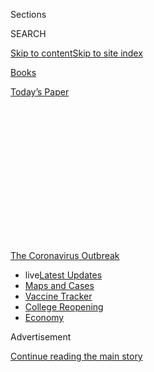 <div id="app">

<div>

<div>

<div>

<div class="NYTAppHideMasthead css-1q2w90k e1suatyy0">

<div class="section css-ui9rw0 e1suatyy2">

<div class="css-eph4ug er09x8g0">

<div class="css-6n7j50">

</div>

<span class="css-1dv1kvn">Sections</span>

<div class="css-10488qs">

<span class="css-1dv1kvn">SEARCH</span>

</div>

[Skip to content](#site-content)[Skip to site
index](#site-index)

</div>

<div id="masthead-section-label" class="css-1wr3we4 eaxe0e00">

[Books](https://www.nytimes.com/section/books)

</div>

<div class="css-10698na e1huz5gh0">

</div>

</div>

<div id="masthead-bar-one" class="section hasLinks css-15hmgas e1csuq9d3">

<div class="css-uqyvli e1csuq9d0">

</div>

<div class="css-1uqjmks e1csuq9d1">

</div>

<div class="css-9e9ivx">

[](https://myaccount.nytimes.com/auth/login?response_type=cookie&client_id=vi)

</div>

<div class="css-1bvtpon e1csuq9d2">

[Today’s
Paper](https://www.nytimes.com/section/todayspaper)

</div>

</div>

</div>

</div>

<div data-aria-hidden="false">

<div id="site-content" data-role="main">

<div>

<div class="css-1aor85t" style="opacity:0.000000001;z-index:-1;visibility:hidden">

<div class="css-1hqnpie">

<div class="css-epjblv">

<span class="css-17xtcya">[Books](/section/books)</span><span class="css-x15j1o">|</span><span class="css-fwqvlz">Patricia
Bosworth, Actress-Turned-Author, Dies at
86</span>

</div>

<div class="css-k008qs">

<div class="css-1iwv8en">

<span class="css-18z7m18"></span>

<div>

</div>

</div>

<span class="css-1n6z4y">https://nyti.ms/2JEGPZX</span>

<div class="css-1705lsu">

<div class="css-4xjgmj">

<div class="css-4skfbu" data-role="toolbar" data-aria-label="Social Media Share buttons, Save button, and Comments Panel with current comment count" data-testid="share-tools">

  - 
  - 
  - 
  - 
    
    <div class="css-6n7j50">
    
    </div>

  - 

</div>

</div>

</div>

</div>

</div>

</div>

<div id="NYT_TOP_BANNER_REGION" class="css-13pd83m">

<div>

<div id="styln-prism-menu-1592847958612" class="section interactive-content interactive-size-medium css-1edisqu">

<div class="css-17ih8de interactive-body">

<div id="scroll-container" class="css-1gj85ro">

[<span class="styln-title-wrap"><span class="css-1pje3qr">The
Coronavirus</span><span class="css-1pje3qr">
Outbreak</span></span>](https://www.nytimes.com/news-event/coronavirus?action=click&pgtype=Article&state=default&region=TOP_BANNER&context=storylines_menu)

  - <span class="css-kqxiym" data-emphasize="true">live</span>[Latest
    Updates](https://www.nytimes.com/2020/08/03/world/coronavirus-covid-19.html?action=click&pgtype=Article&state=default&region=TOP_BANNER&context=storylines_menu)
  - [Maps and
    Cases](https://www.nytimes.com/interactive/2020/us/coronavirus-us-cases.html?action=click&pgtype=Article&state=default&region=TOP_BANNER&context=storylines_menu)
  - [Vaccine
    Tracker](https://www.nytimes.com/interactive/2020/science/coronavirus-vaccine-tracker.html?action=click&pgtype=Article&state=default&region=TOP_BANNER&context=storylines_menu)
  - [College
    Reopening](https://www.nytimes.com/2020/08/02/us/covid-college-reopening.html?action=click&pgtype=Article&state=default&region=TOP_BANNER&context=storylines_menu)
  - [Economy](https://www.nytimes.com/live/2020/08/03/business/stock-market-today-coronavirus?action=click&pgtype=Article&state=default&region=TOP_BANNER&context=storylines_menu)

</div>

</div>

</div>

</div>

</div>

<div id="top-wrapper" class="css-1sy8kpn">

<div id="top-slug" class="css-l9onyx">

Advertisement

</div>

[Continue reading the main
story](#after-top)

<div class="ad top-wrapper" style="text-align:center;height:100%;display:block;min-height:250px">

<div id="top" class="place-ad" data-position="top" data-size-key="top">

</div>

</div>

<div id="after-top">

</div>

</div>

<div>

<div id="sponsor-wrapper" class="css-1hyfx7x">

<div id="sponsor-slug" class="css-19vbshk">

Supported by

</div>

[Continue reading the main
story](#after-sponsor)

<div id="sponsor" class="ad sponsor-wrapper" style="text-align:center;height:100%;display:block">

</div>

<div id="after-sponsor">

</div>

</div>

<div class="css-186x18t">

those we’ve lost

</div>

<div class="css-1vkm6nb ehdk2mb0">

# Patricia Bosworth, Actress-Turned-Author, Dies at 86

</div>

She gave up the stage for the writing life, publishing biographies of
some famous friends and two powerful memoirs. She died of the
coronavirus.

<div class="css-79elbk" data-testid="photoviewer-wrapper">

<div class="css-z3e15g" data-testid="photoviewer-wrapper-hidden">

</div>

<div class="css-1a48zt4 ehw59r15" data-testid="photoviewer-children">

![<span class="css-16f3y1r e13ogyst0" data-aria-hidden="true">Ms.
Bosworth’s best subject, and the one that underlay most of her work, was
her own eventful
life.</span><span class="css-cnj6d5 e1z0qqy90" itemprop="copyrightHolder"><span class="css-1ly73wi e1tej78p0">Credit...</span><span><span>Graham
Bezant/Toronto Star, via Getty
Images</span></span></span>](https://static01.nyt.com/images/2020/04/04/obituaries/03bosworth/03bosworth-articleLarge.jpg?quality=75&auto=webp&disable=upscale)

</div>

</div>

<div class="css-18e8msd">

<div class="css-vp77d3 epjyd6m0">

<div class="css-1baulvz">

By <span class="css-1baulvz last-byline" itemprop="name">Elsa
Dixler</span>

</div>

</div>

  - 
    
    <div class="css-ld3wwf e16638kd2">
    
    Published April 3, 2020Updated April 16,
    2020
    
    </div>

  - 
    
    <div class="css-4xjgmj">
    
    <div class="css-pvvomx" data-role="toolbar" data-aria-label="Social Media Share buttons, Save button, and Comments Panel with current comment count" data-testid="share-tools">
    
      - 
      - 
      - 
      - 
        
        <div class="css-6n7j50">
        
        </div>
    
      - 
    
    </div>
    
    </div>

</div>

</div>

<div class="section meteredContent css-1r7ky0e" name="articleBody" itemprop="articleBody">

<div class="css-1fanzo5 StoryBodyCompanionColumn">

<div class="css-53u6y8">

*This obituary is part of a series about* [*people who have died in the
coronavirus
pandemic*](https://www.nytimes.com/series/people-who-have-died-of-the-coronavirus)*.*

Patricia Bosworth, who gave up acting for the writing life, turning her
knowledge of the theater into a series of biographies and mining her own
extraordinary life for a pair of powerful memoirs, died on Thursday in
Manhattan. She was 86.

Her stepdaughter, Fia Hatsav, said the cause was complications of
pneumonia brought on by the coronavirus.

</div>

</div>

<div>

</div>

<div class="css-1fanzo5 StoryBodyCompanionColumn">

<div class="css-53u6y8">

Ms. Bosworth had some success as an actress. She was admitted to the
Actors Studio in its glory days, learning method acting alongside Marlon
Brando and Marilyn Monroe. She won some important roles onstage and
appeared alongside Audrey Hepburn on film.

</div>

</div>

<div class="css-1fanzo5 StoryBodyCompanionColumn">

<div class="css-53u6y8">

But she always wanted to write, and she found material in the many
friendships she had cultivated with luminaries in Hollywood, the theater
world and elsewhere — Brando, Montgomery Clift and the photographer
Diane Arbus among them.

She became a successful journalist as well, as an editor and writer for
several publications. She was a contributing editor at Vanity Fair for
many years.

Ms. Bosworth’s best subject, and the one that underlay most of her work,
was her own eventful life. She explored it in “Anything Your Little
Heart Desires: An American Family Story” (1997), which centers on her
charismatic father, a lawyer who defended two of the Hollywood Ten in
the postwar anti-Communist hysteria and saw his career destroyed by the
blacklist; and [“The Men in My Life: A Memoir of Love and Art in 1950s
Manhattan”](https://www.nytimes.com/2017/01/24/books/review-patricia-bosworth-men-in-my-life.html)
(2017), about her coming-of-age and emergence as a writer.

Suicide haunted her. Her father, who had long abused barbiturates and
alcohol, killed himself, on his second try, in 1959. And her beloved
younger brother shot himself in his dorm room at Reed College in Oregon
in 1953, tormented by depression and conflicted over his homosexuality.

The subjects of Ms. Bosworth’s biographies were either suicides (Arbus),
survivors of a relative’s suicide (Jane Fonda) or flamboyantly
self-destructive (Clift, Brando). She explained that writing these books
was “one of the ways I coped with and tried to understand why the two
men I loved most in the world had decided to kill themselves.”

</div>

</div>

<div class="css-1fanzo5 StoryBodyCompanionColumn">

<div class="css-53u6y8">

But as challenging as it may have been, Ms. Bosworth’s life was hardly
grim.

Patricia Crum was born into privilege on April 24, 1933, in San
Francisco, the daughter of Bartley Cavanaugh Crum and Anna Bosworth
Crum, who was known as Cutsie. Her mother was a former crime reporter
who wrote several novels, among them “Strumpet Wind” (1938).

Her father, who was known as Bart, encouraged Patricia’s acting
aspirations, and it was he who advised her to take her mother’s maiden
name — depriving future critics of the chance, as she put it, to
castigate a “crummy performance by Patricia Crum.”

During Ms. Bosworth’s childhood, her father practiced law in San
Francisco and served as an adviser to the liberal-leaning
internationalist Wendell Willkie in his Republican presidential campaign
in 1940 and for some years
after.

<div class="css-79elbk" data-testid="photoviewer-wrapper">

<div class="css-z3e15g" data-testid="photoviewer-wrapper-hidden">

</div>

<div class="css-1a48zt4 ehw59r15" data-testid="photoviewer-children">

<div class="css-zgakxe erfvjey0">

<span class="css-1ly73wi e1tej78p0">Image</span>

<div class="css-zjzyr8">

<div data-testid="lazyimage-container" style="height:535.5333333333333px">

</div>

</div>

</div>

<span class="css-16f3y1r e13ogyst0" data-aria-hidden="true">Ms.
Bosworth’s second memoir, published in 2017, is both the story of a
survivor who struggles with the suicides of her father and brother and
an entertaining account of the author’s sexual awakening and her life
among actors in New
York.</span><span class="css-cnj6d5 e1z0qqy90" itemprop="copyrightHolder"><span class="css-1ly73wi e1tej78p0">Credit...</span><span>Patricia
Wall/The New York Times</span></span>

</div>

</div>

In her first memoir, Ms. Bosworth remembered her parents as glamorous
figures, always leaving for parties or throwing them, their living room
crowded with celebrities. But there were shadows behind the California
sunlight.

Her mother, feeling abandoned by her constantly traveling husband, had
affairs; her father’s heartfelt liberalism would run athwart of the
postwar Red Scare. More than one reviewer of “Anything Your Little Heart
Desires” compared the Crums’ story to an F. Scott Fitzgerald novel.

Mr. Crum’s decline followed his defense of members of the Hollywood Ten,
who had refused to cooperate with the House Un-American Activities
Committee in its attempt to root out suspected Communists in the movie
industry. His corporate clients disappeared. He moved the family to New
York, where he purchased the left-wing newspaper PM and tried to turn it
around as The New York Star. The attempt failed, and he became
despondent, worried about money and harassed by the F.B.I.

</div>

</div>

<div class="css-1fanzo5 StoryBodyCompanionColumn">

<div class="css-53u6y8">

Mr. Crum eventually joined a Wall Street law firm and attracted
celebrity clients. He represented Rita Hayworth, for one, in her divorce
from the playboy Prince Aly Kahn. Ms. Bosworth, then a star-struck
teenager, met another client, Montgomery Clift, lounging in the family
living room. She kept one of his cigarette butts for the rest of her
life.

Enrolling at Sarah Lawrence College in Bronxville, N.Y., Ms. Bosworth,
in her first semester, impetuously married a fortune-hunting art student
she had known for six weeks. He quickly became psychologically and
physically abusive, she later wrote.

Ms. Bosworth’s parents paid her tuition, but she was left to support her
husband and his grandmother. While continuing her classes, she began to
model, landing a national campaign for Prell shampoo. It was as a model
that she met and formed a bond with Diane Arbus, who at the time was
assisting her husband, the fashion photographer Allan Arbus.

</div>

</div>

<div class="css-79elbk" data-testid="photoviewer-wrapper">

<div class="css-z3e15g" data-testid="photoviewer-wrapper-hidden">

</div>

<div class="css-1a48zt4 ehw59r15" data-testid="photoviewer-children">

![<span class="css-16f3y1r e13ogyst0" data-aria-hidden="true">Ms.
Bosworth, left, appeared alongside Audrey Hepburn in the 1959 movie “The
Nun’s Story.” She eventually gave up acting for the writing
life.</span><span class="css-cnj6d5 e1z0qqy90" itemprop="copyrightHolder"><span class="css-1ly73wi e1tej78p0">Credit...</span><span>Warner
Bros.</span></span>](https://static01.nyt.com/images/2020/04/04/obituaries/03Bosworth2/merlin_116600933_e9f931c3-cfcb-4c7b-ae1d-59108aa588fd-articleLarge.jpg?quality=75&auto=webp&disable=upscale)

</div>

</div>

<div class="css-1fanzo5 StoryBodyCompanionColumn">

<div class="css-53u6y8">

Her brief marriage over, Ms. Bosworth graduated from Sarah Lawrence in
1955 and auditioned for the acting teacher Lee Strasberg at the Actors
Studio; her acceptance, she later said, was “one of the high points of
my life.”

The studio, the birthplace of method acting, was in its heyday. In
addition to Monroe and Brando, fellow members included [Paul
Newman](https://www.nytimes.com/2008/09/28/movies/28newman.html),
[Elaine
Stritch](https://www.nytimes.com/2014/07/18/theater/elaine-stritch-tart-tongued-broadway-actress-and-singer-is-dead-at-89.html),
[Ben
Gazzara](https://www.nytimes.com/2012/02/04/movies/ben-gazzara-actor-of-stage-and-screen-dies-at-81.html)
and [Steve
McQueen](https://www.nytimes.com/1980/11/08/archives/steve-mcqueen-50-is-dead-of-a-heart-attack-after-surgery-for-cancer.html),
who took her for a ride on his motorcycle.

The studio crackled with erotic energy, and in the mid-’50s the casting
couch was an accepted furnishing. Ms. Bosworth was castin “Blue Denim,”
directed by Arthur Penn, at the Westport Playhouse in Connecticut in
1955. Among other roles, she went on to play Laura in “The Glass
Menagerie” at the Palm Beach Playhouse in Florida in 1956 (“the high
point of my acting career”) and a character based on Nora Ephron in
“Howie,” a 1959 play by Nora’s mother, Phoebe Ephron.

</div>

</div>

<div class="css-1fanzo5 StoryBodyCompanionColumn">

<div class="css-53u6y8">

As a film actress Ms. Bosworth played a young nun, the best friend of
Audrey Hepburn’s title character, in “The Nun’s Story” (1959).

Ms. Bosworth ended her adventurous decade by marrying Mel Arrighi, a
playwright and novelist, in 1966. They were together [until his death
in 1986](https://www.nytimes.com/1986/09/17/obituaries/mel-arrighi-52-playwright.html).
She began writing during those years, contributing articles about
theater to The New York Times and New York magazine. In time she worked
as an editor at McCall’s, Harper’s Bazaar, Mirabella and Vanity Fair
magazines.

Ms. Bosworth’s first book was “Montgomery Clift: A Biography,” published
in 1978. Rosalyn Drexler, writing in The Times, praised Ms. Bosworth’s
“total immersion in the subject as well as her artistry.”

When “Diane Arbus: A Biography” appeared in 1984, the Times critic
[Christopher
Lehmann-Haupt](https://www.nytimes.com/2018/11/07/obituaries/christopher-lehmann-haupt-dead.html)
acclaimed it as “detailed and balanced” as well as “highly intelligent.”
(The book was the basis of [a 2006
film](https://www.nytimes.com/2006/11/10/movies/10fur.html), “Fur: An
Imaginary Portrait of Diane Arbus,” starring Nicole Kidman.)

Ms. Bosworth moved on to “Marlon Brando,” a book in the Penguin Lives
series, in 2001, and later to [“Jane Fonda: The Private Life of a Public
Woman”](https://www.nytimes.com/2011/09/25/opinion/sunday/the-dark-tie-between-jane-fonda-and-her-biographer.html)
(2011), a best seller. Ms. Bosworth had first met Ms. Fonda when they
were both students at the Actors Studio.

Ms. Bosworth told Publishers Weekly that in “Jane Fonda” she had tried
to write as much a cultural history as a biography, to give context to
Ms. Fonda’s ever-evolving career.

</div>

</div>

<div class="css-1fanzo5 StoryBodyCompanionColumn">

<div class="css-53u6y8">

“In the 10 years I took to write her biography, I observed many Janes,”
she wrote in an essay for The Times in 2011. “I saw the Jane with the
agenda; the girlish, self-effacing Jane when she’s with men; the
armchair shrink Jane who spouts advice about sex and love and exercise
as if by rote whenever she’s on TV; the ruthless, hard-as-nails Jane in
business and self-promotion; the generous Jane with friends in need; the
loving grandmother-matriarch Jane; the celebrity Jane who in May walked
down the red carpet at Cannes in a glittery white gown and left all the
young starlets in her dust.”

</div>

</div>

<div class="css-79elbk" data-testid="photoviewer-wrapper">

<div class="css-z3e15g" data-testid="photoviewer-wrapper-hidden">

</div>

<div class="css-1a48zt4 ehw59r15" data-testid="photoviewer-children">

<div class="css-1xdhyk6 erfvjey0">

<span class="css-1ly73wi e1tej78p0">Image</span>

<div class="css-zjzyr8">

<div data-testid="lazyimage-container" style="height:580px">

</div>

</div>

</div>

<span class="css-16f3y1r e13ogyst0" data-aria-hidden="true">Ms. Bosworth
in 2006 at the New York premiere of the film “Fur: An Imaginary Portrait
of Diane Arbus,” based on Ms. Bosworth’s Arbus
biography.</span><span class="css-cnj6d5 e1z0qqy90" itemprop="copyrightHolder"><span class="css-1ly73wi e1tej78p0">Credit...</span><span>Scott
Wintrow/Getty Images</span></span>

</div>

</div>

<div class="css-1fanzo5 StoryBodyCompanionColumn">

<div class="css-53u6y8">

Creating a biography, Ms. Bosworth wrote on [her
website](http://www.pbosworth.com/), was “like solving a mystery, always
looking for clues.” Elegantly, and without self-pity or sentimentality,
she eventually turned her attention to the mystery of her own life.

Her first memoir, “Anything Your Little Heart Desires,” was also a
cultural history, backed by prodigious research, as it followed her
father’s life from his high-powered law career in San Francisco to his
radicalization by the general strike of 1934 and his involvement in
left-wing causes.

Ms. Bosworth’s second memoir, “The Men in My Life,” covered her 20s,
from 1953 to 1963. It is both the story of a survivor who struggles with
the suicides of her father and brother and an entertaining account of
her sexual awakening and life among actors in New York.

In addition to her stepdaughter, Ms. Bosworth is survived by her
partner, Douglas Schwalbe; a stepson, Léo Palumbo; and five
step-grandchildren.

She taught literary nonfiction at Columbia University and Barnard
College and for some years ran the Playwright-Directors Unit at the
Actors Studio.

Her final book, “Protest Song: Paul Robeson, J. Edgar Hoover, and the
Ongoing Fight for Racial Equality,” is to be published by Farrar, Straus
& Giroux next year.

Julia Carmel contributed
reporting.

</div>

</div>

</div>

<div>

</div>

<div>

</div>

<div id="NYT_BELOW_MAIN_CONTENT_REGION">

<div>

<div id="covid-obits-article-embed" class="section css-l08pwh interactive-content interactive-size-medium">

<div class="css-17ih8de interactive-body">

<div class="g-obits-embed" data-preview-slug="2020-04-03-covid-obits">

[](https://www.nytimes.com/interactive/2020/obituaries/people-died-coronavirus-obituaries.html?action=click&pgtype=Article&state=default&region=BELOW_MAIN_CONTENT&context=covid_obits_promo)

<div class="g-hed-summ">

# Those We’ve Lost

The coronavirus pandemic has taken an incalculable death toll. This
series is designed to put names and faces to the numbers.

<span>Read
more</span>

</div>

<div class="g-obits-embed-wrap">

<div id="bernaldina-josé-pedro" class="g-obit">

<div class="g-flex-wrapper-image">

<div class="g-image g-asset-inner">

![](https://static01.nyt.com/images/2020/07/30/obituaries/30Pedro/30Pedro-square640.jpg)

</div>

</div>

<div class="g-flex-wrapper-text">

# Bernaldina José Pedro

<div class="g-meta">

<span>d. Boa Vista, Brazil</span>

</div>

<div class="g-summ">

Leader among the Indigenous
Macuxi

</div>

</div>

</div>

<div id="john-eric-swing" class="g-obit">

<div class="g-flex-wrapper-image">

<div class="g-image g-asset-inner">

![](https://static01.nyt.com/images/2020/07/31/obituaries/31Swing/merlin_175167783_8913bc90-0d64-43f3-a655-1bb1bf1601c9-square640.jpg)

</div>

</div>

<div class="g-flex-wrapper-text">

# John Eric Swing

<div class="g-meta">

<span>d. Fountain Valley, Calif. </span>

</div>

<div class="g-summ">

Champion of
Filipino-Americans

</div>

</div>

</div>

<div id="victor-victor-" class="g-obit">

<div class="g-flex-wrapper-image">

<div class="g-image g-asset-inner">

![](https://static01.nyt.com/images/2020/07/27/obituaries/27Victor/merlin_175001436_38b11f8e-227a-4e2c-9821-7618af9b2524-square640.jpg)

</div>

</div>

<div class="g-flex-wrapper-text">

# Victor Victor

<div class="g-meta">

<span>d. Santo Domingo, Dominican Republic</span>

</div>

<div class="g-summ">

Beloved musician of the Dominican
Republic

</div>

</div>

</div>

<div id="dr-eddie-negrón" class="g-obit">

<div class="g-flex-wrapper-image">

<div class="g-image g-asset-inner">

![](https://static01.nyt.com/images/2020/07/31/obituaries/31Negron/merlin_175160169_516322ae-fd23-4969-b6b2-193ced371105-square640.jpg)

</div>

</div>

<div class="g-flex-wrapper-text">

# Dr. Eddie Negrón

<div class="g-meta">

<span>d. Fort Walton Beach, Fla.</span>

</div>

<div class="g-summ">

Internist on Florida’s Emerald
Coast

</div>

</div>

</div>

<div id="dobby-dobson" class="g-obit">

<div class="g-flex-wrapper-image">

<div class="g-image g-asset-inner">

![](https://static01.nyt.com/images/2020/07/30/obituaries/30Dobson/merlin_175115928_f6b9271c-8f05-4fe1-a38a-5ca4a58f8935-square640.jpg)

</div>

</div>

<div class="g-flex-wrapper-text">

# Dobby Dobson

<div class="g-meta">

<span>d. Coral Springs, Fla.</span>

</div>

<div class="g-summ">

Jamaican singer and
songwriter

</div>

</div>

</div>

<div id="waldemar-gonzalez" class="g-obit">

<div class="g-flex-wrapper-image">

<div class="g-image g-asset-inner">

![](https://static01.nyt.com/images/2020/08/01/obituaries/28Gonzalez/merlin_175002771_beb57888-3951-409a-ae13-03a94b2e962e-square640.jpg)

</div>

</div>

<div class="g-flex-wrapper-text">

# Waldemar Gonzalez

<div class="g-meta">

<span>d. White Plains, N.Y.</span>

</div>

<div class="g-summ">

Teacher and social worker

</div>

</div>

</div>

</div>

</div>

</div>

</div>

</div>

</div>

<div>

</div>

<div>

<div id="bottom-wrapper" class="css-1ede5it">

<div id="bottom-slug" class="css-l9onyx">

Advertisement

</div>

[Continue reading the main
story](#after-bottom)

<div id="bottom" class="ad bottom-wrapper" style="text-align:center;height:100%;display:block;min-height:90px">

</div>

<div id="after-bottom">

</div>

</div>

</div>

</div>

</div>

## Site Index

<div>

</div>

## Site Information Navigation

  - [© <span>2020</span> <span>The New York Times
    Company</span>](https://help.nytimes.com/hc/en-us/articles/115014792127-Copyright-notice)

<!-- end list -->

  - [NYTCo](https://www.nytco.com/)
  - [Contact
    Us](https://help.nytimes.com/hc/en-us/articles/115015385887-Contact-Us)
  - [Work with us](https://www.nytco.com/careers/)
  - [Advertise](https://nytmediakit.com/)
  - [T Brand Studio](http://www.tbrandstudio.com/)
  - [Your Ad
    Choices](https://www.nytimes.com/privacy/cookie-policy#how-do-i-manage-trackers)
  - [Privacy](https://www.nytimes.com/privacy)
  - [Terms of
    Service](https://help.nytimes.com/hc/en-us/articles/115014893428-Terms-of-service)
  - [Terms of
    Sale](https://help.nytimes.com/hc/en-us/articles/115014893968-Terms-of-sale)
  - [Site
    Map](https://spiderbites.nytimes.com)
  - [Help](https://help.nytimes.com/hc/en-us)
  - [Subscriptions](https://www.nytimes.com/subscription?campaignId=37WXW)

</div>

</div>

</div>

</div>
